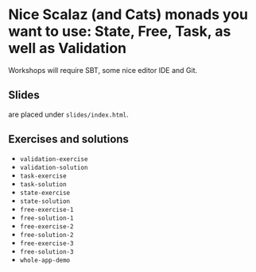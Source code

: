 # Nice Scalaz (and Cats) monads you want to use: State, Free, Task, as well as Validation

Workshops will require SBT, some nice editor IDE and Git.

## Slides

are placed under `slides/index.html`.

## Exercises and solutions

 * `validation-exercise`
 * `validation-solution`
 * `task-exercise`
 * `task-solution`
 * `state-exercise`
 * `state-solution`
 * `free-exercise-1`
 * `free-solution-1`
 * `free-exercise-2`
 * `free-solution-2`
 * `free-exercise-3`
 * `free-solution-3`
 * `whole-app-demo`
